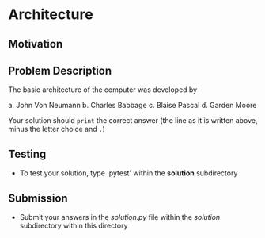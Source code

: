 # Architecture

## Motivation


## Problem Description 
The basic architecture of the computer was developed by 

a. John Von Neumann
b. Charles Babbage
c. Blaise Pascal
d. Garden Moore

Your solution should `print` the correct answer (the line as it is written above, minus the letter choice and `.`)

## Testing
* To test your solution, type 'pytest' within the **solution** subdirectory

## Submission
* Submit your answers in the *solution.py* file within the *solution* subdirectory within this directory
